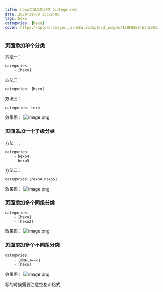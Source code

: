```yaml
---
title: hexo页面添加分类（categories）
date: 2020-11-09 15:29:08
tags: hexo
categories: [hexo]
cover: https://upload-images.jianshu.io/upload_images/11060508-bcc508c3557044c9.png?imageMogr2/auto-orient/strip%7CimageView2/2/w/1240
---
```


### 页面添加单个分类
方法一：
```
categories: 
    - [hexo]
```
方法二：
```
categories: [hexo]
```
方法三：
```
categories: hexo
```
效果图：
![image.png](https://upload-images.jianshu.io/upload_images/11060508-11fb565cef0b7b54.png?imageMogr2/auto-orient/strip%7CimageView2/2/w/1240)
### 页面添加一个子级分类
方法一：
```
categories: 
    - hexo4
    - hexo5
```
方法二：
```
categories:[hexo4,hexo5]
```
效果图：
![image.png](https://upload-images.jianshu.io/upload_images/11060508-0ba19633abf4fe72.png?imageMogr2/auto-orient/strip%7CimageView2/2/w/1240)

### 页面添加多个同级分类
```
categories: 
    - [hexo]
    - [hexo2]
```
效果图：
![image.png](https://upload-images.jianshu.io/upload_images/11060508-ad1a2dd6961e86d3.png?imageMogr2/auto-orient/strip%7CimageView2/2/w/1240)

### 页面添加多个不同级分类
```
categories: 
    - [框架,hexo]
    - [hexo]
```
效果图：
![image.png](https://upload-images.jianshu.io/upload_images/11060508-45d260067372ff2d.png?imageMogr2/auto-orient/strip%7CimageView2/2/w/1240)

写的时候需要注意空格和格式